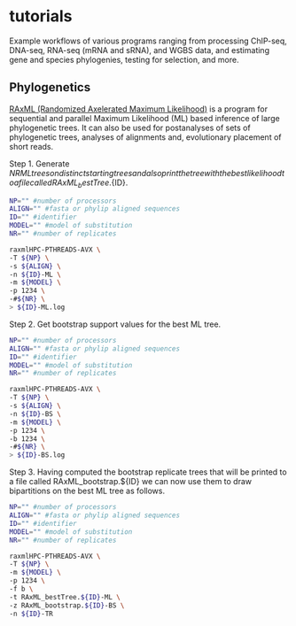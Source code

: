# tutorials
Example workflows of various programs ranging from processing ChIP-seq, DNA-seq, RNA-seq (mRNA and sRNA), and WGBS data, and estimating gene and species phylogenies, testing for selection, and more.

## Phylogenetics

[RAxML (Randomized Axelerated Maximum Likelihood)](https://cme.h-its.org/exelixis/web/software/raxml/index.html) is a program for sequential and parallel Maximum Likelihood (ML) based inference of large phylogenetic trees. It can also be used for postanalyses of sets of phylogenetic trees, analyses of alignments and, evolutionary placement of short reads.

Step 1. Generate ${NR} ML trees on distinct starting trees and also print the tree with the best likelihood to a file called RAxML_bestTree.${ID}.

```bash
NP="" #number of processors
ALIGN="" #fasta or phylip aligned sequences
ID="" #identifier
MODEL="" #model of substitution
NR="" #number of replicates

raxmlHPC-PTHREADS-AVX \
-T ${NP} \
-s ${ALIGN} \
-n ${ID}-ML \
-m ${MODEL} \
-p 1234 \
-#${NR} \
> ${ID}-ML.log
```

Step 2. Get bootstrap support values for the best ML tree.

```bash
NP="" #number of processors
ALIGN="" #fasta or phylip aligned sequences
ID="" #identifier
MODEL="" #model of substitution
NR="" #number of replicates

raxmlHPC-PTHREADS-AVX \
-T ${NP} \
-s ${ALIGN} \
-n ${ID}-BS \
-m ${MODEL} \
-p 1234 \
-b 1234 \
-#${NR} \
> ${ID}-BS.log
```

Step 3. Having computed the bootstrap replicate trees that will be printed to a file called RAxML_bootstrap.${ID} we can now use them to draw bipartitions on the best ML tree as follows.

```bash
NP="" #number of processors
ALIGN="" #fasta or phylip aligned sequences
ID="" #identifier
MODEL="" #model of substitution
NR="" #number of replicates

raxmlHPC-PTHREADS-AVX \
-T ${NP} \
-m ${MODEL} \
-p 1234 \
-f b \
-t RAxML_bestTree.${ID}-ML \
-z RAxML_bootstrap.${ID}-BS \
-n ${ID}-TR
```
